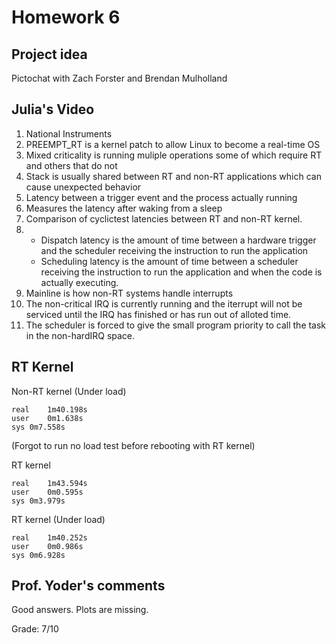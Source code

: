 # Homework 6

## Project idea
Pictochat with Zach Forster and Brendan Mulholland

## Julia's Video
1. National Instruments
2. PREEMPT_RT is a kernel patch to allow Linux to become a real-time OS
3. Mixed criticality is running muliple operations some of which require RT and others that do not
4. Stack is usually shared between RT and non-RT applications which can cause unexpected behavior
5. Latency between a trigger event and the process actually running
6. Measures the latency after waking from a sleep
7. Comparison of cyclictest latencies between RT and non-RT kernel.
8. 
   - Dispatch latency is the amount of time between a hardware trigger and the scheduler receiving the instruction to run the application
   - Scheduling latency is the amount of time between a scheduler receiving the instruction to run the application and when the code is actually executing.
9. Mainline is how non-RT systems handle interrupts
10. The non-critical IRQ is currently running and the iterrupt will not be serviced until the IRQ has finished or has run out of alloted time.
11. The scheduler is forced to give the small program priority to call the task in the non-hardIRQ space.

## RT Kernel
Non-RT kernel (Under load)
   
	real	1m40.198s
	user	0m1.638s
	sys	0m7.558s

(Forgot to run no load test before rebooting with RT kernel)

RT kernel 

	real	1m43.594s
	user	0m0.595s
	sys	0m3.979s

RT kernel (Under load)
	
	real	1m40.252s
	user	0m0.986s
	sys	0m6.928s

## Prof. Yoder's comments

Good answers.  Plots are missing.

Grade:  7/10

